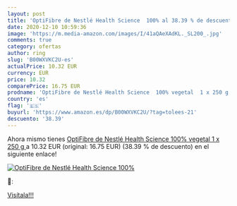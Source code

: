 ```yaml
---
layout: post
title: 'OptiFibre de Nestlé Health Science  100% al 38.39 % de descuento'
date: 2020-12-10 10:59:36
image: 'https://m.media-amazon.com/images/I/41aQAeXAdKL._SL200_.jpg'
comments: true
category: ofertas
author: ring
slug: 'B00WXVKC2U-es'
actualPrice: 10.32 EUR
currency: EUR
price: 10.32
comparePrice: 16.75 EUR
prodname: 'OptiFibre de Nestlé Health Science  100% vegetal  1 x 250 g '
country: 'es'
flag: '🇪🇸'
buyurl: 'https://www.amazon.es/dp/B00WXVKC2U/?tag=tolees-21'
descuento: '38.39'
---
```


Ahora mismo tienes [OptiFibre de Nestlé Health Science  100% vegetal  1 x 250 g ](https://www.amazon.es/dp/B00WXVKC2U/?tag=tolees-21) a 10.32 EUR (original: 16.75 EUR) (38.39 %  de descuento) en el siguiente enlace!

[![OptiFibre de Nestlé Health Science  100%](https://m.media-amazon.com/images/I/41aQAeXAdKL._SL200_.jpg)](https://www.amazon.es/dp/B00WXVKC2U/?tag=tolees-21)

🔎:


[Visítala!!!](https://www.amazon.es/dp/B00WXVKC2U/?tag=tolees-21)
